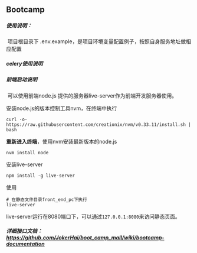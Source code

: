 ## Bootcamp

##### 使用说明：

​		项目根目录下 .env.example，是项目环境变量配置例子，按照自身服务地址做相应配置

##### celery使用说明



##### 前端启动说明

​		可以使用前端node.js 提供的服务器live-server作为前端开发服务器使用。

安装node.js的版本控制工具nvm，在终端中执行

```
curl -o- https://raw.githubusercontent.com/creationix/nvm/v0.33.11/install.sh | bash
```

**重新进入终端**，使用nvm安装最新版本的node.js

```linux
nvm install node
```

安装live-server

```
npm install -g live-server
```

使用

```
# 在静态文件目录front_end_pc下执行
live-server
```

live-server运行在8080端口下，可以通过`127.0.0.1:8080`来访问静态页面。



##### 详细接口文档：https://github.com/JokerHai/boot_camp_mall/wiki/bootcamp-documentation
